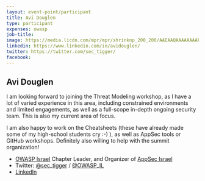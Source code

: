 ```yaml
---
layout: event-point/participant
title: Avi Douglen
type: participant
expenses: owasp
job-title:
image: https://media.licdn.com/mpr/mpr/shrinknp_200_200/AAEAAQAAAAAAAAkRAAAAJDkyZmFkMDRlLWMzZjAtNDk1Yy1hNDFiLTA2MTM2M2IzNzFhZA.jpg
linkedin: https://www.linkedin.com/in/avidouglen/
twitter: https://twitter.com/sec_tigger/
facebook:
---
```


## Avi Douglen

I am looking forward to joining the Threat Modeling workshop, as I have a lot of varied experience in this area, including constrained environments and limited engagements, as well as a full-scope in-depth ongoing security team. This is also my current area of focus.   

I am also happy to work on the Cheatsheets (these have already made some of my high-school students cry :-) ), as well as AppSec tools or GitHub workshops. Definitely also willing to help with the summit organization!


* [OWASP Israel](https://www.owasp.org/index.php/Israel) Chapter Leader, and Organizer of [AppSec Israel](https://www.owasp.org/index.php/AppSec_Israel_2016)
* Twitter: [@sec_tigger](https://twitter.com/sec_tigger) / [@OWASP_IL](https://twitter.com/OWASP_IL)
* [LinkedIn](https://www.linkedin.com/in/avidouglen/)

